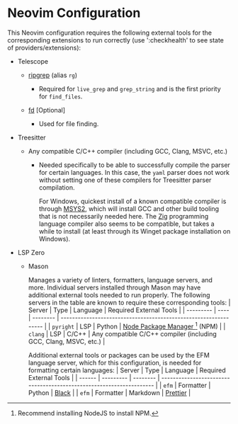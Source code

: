 # Neovim Configuration

This Neovim configuration requires the following external tools for the corresponding extensions
to run correctly (use ':checkhealth' to see state of providers/extensions):

- Telescope

  - [ripgrep](https://github.com/BurntSushi/ripgrep) (alias `rg`)

    - Required for `live_grep` and `grep_string` and is the first priority for `find_files`.

  - [fd](https://github.com/sharkdp/fd) [Optional]

    - Used for file finding.

- Treesitter

  - Any compatible C/C++ compiler (including GCC, Clang, MSVC, etc.)

    - Needed specifically to be able to successfully compile the parser for certain languages.
      In this case, the `yaml` parser does not work without setting one of these compilers for
      Treesitter parser compilation.

      For Windows, quickest install of a known compatible compiler is through [MSYS2](https://www.msys2.org/),
      which will install GCC and other build tooling that is not necessarily needed here. The [Zig](https://ziglang.org/)
      programming language compiler also seems to be compatible, but takes a while to install (at least through its Winget
      package installation on Windows).

- LSP Zero

  - Mason

    Manages a variety of linters, formatters, language servers, and more. Individual servers
    installed through Mason may have additional external tools needed to run properly. The
    following servers in the table are known to require these corresponding tools:
    | Server | Type | Language | Required External Tools |
    | --------- | ---- | -------- | ---------------------------------------------------------------- |
    | `pyright` | LSP | Python | [Node Package Manager [^1] (NPM)](https://www.npmjs.com) |
    | `clang` | LSP | C/C++ | Any compatible C/C++ compiler (including GCC, Clang, MSVC, etc.) |
    [^1]: Recommend installing [NodeJS](https://nodejs.org/) to install NPM.

    Additional external tools or packages can be used by the EFM language server, which for this
    configuration, is needed for formatting certain languages:
    | Server | Type | Language | Required External Tools |
    | ------ | --------- | -------- | -------------------------------------------------------------------- |
    | `efm` | Formatter | Python | [Black](https://black.readthedocs.io/en/stable/getting_started.html) |
    | `efm` | Formatter | Markdown | [Prettier](https://prettier.io/) |

